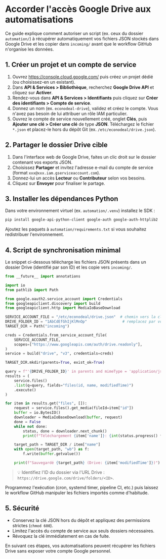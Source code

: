 # Accorder l'accès Google Drive aux automatisations

Ce guide explique comment autoriser un script (ex. ceux du dossier `automation/`)
à récupérer automatiquement vos fichiers JSON stockés dans Google Drive et les
copier dans `incoming/` avant que le workflow GitHub n'organise les données.

## 1. Créer un projet et un compte de service
1. Ouvrez <https://console.cloud.google.com/> puis créez un projet dédié (ou
   choisissez-en un existant).
2. Dans **API & Services > Bibliothèque**, recherchez **Google Drive API** et
   cliquez sur **Activer**.
3. Rendez-vous dans **API & Services > Identifiants** puis cliquez sur
   **Créer des identifiants > Compte de service**.
4. Donnez un nom (ex. `econodeal-drive`), validez et créez le compte. Vous
   n'avez pas besoin de lui attribuer un rôle IAM particulier.
5. Ouvrez le compte de service nouvellement créé, onglet **Clés**, puis
   **Ajouter une clé > Créer une clé** de type **JSON**. Téléchargez le fichier
   `*.json` et placez-le hors du dépôt Git (ex. `/etc/econodeal/drive.json`).

## 2. Partager le dossier Drive cible
1. Dans l'interface web de Google Drive, faites un clic droit sur le dossier
   contenant vos exports JSON.
2. Choisissez **Partager** et invitez l'adresse e-mail du compte de service
   (format `xxx@xxx.iam.gserviceaccount.com`).
3. Donnez-lui un accès **Lecteur** ou **Contributeur** selon vos besoins.
4. Cliquez sur **Envoyer** pour finaliser le partage.

## 3. Installer les dépendances Python
Dans votre environnement virtuel (ex. `automation/.venv`) installez le SDK :

```bash
pip install google-api-python-client google-auth google-auth-httplib2
```

Ajoutez les paquets à `automation/requirements.txt` si vous souhaitez
redistribuer l'environnement.

## 4. Script de synchronisation minimal
Le snippet ci-dessous télécharge les fichiers JSON présents dans un dossier
Drive (identifié par son ID) et les copie vers `incoming/`.

```python
from __future__ import annotations

import io
from pathlib import Path

from google.oauth2.service_account import Credentials
from googleapiclient.discovery import build
from googleapiclient.http import MediaIoBaseDownload

SERVICE_ACCOUNT_FILE = "/etc/econodeal/drive.json"  # chemin vers la clé
DRIVE_FOLDER_ID = "1AbCdEfGhIjKlMnOp"                # remplacez par votre ID
TARGET_DIR = Path("incoming")

creds = Credentials.from_service_account_file(
    SERVICE_ACCOUNT_FILE,
    scopes=["https://www.googleapis.com/auth/drive.readonly"],
)
service = build("drive", "v3", credentials=creds)

TARGET_DIR.mkdir(parents=True, exist_ok=True)

query = f"'{DRIVE_FOLDER_ID}' in parents and mimeType = 'application/json'"
results = (
    service.files()
    .list(q=query, fields="files(id, name, modifiedTime)")
    .execute()
)

for item in results.get("files", []):
    request = service.files().get_media(fileId=item["id"])
    buffer = io.BytesIO()
    downloader = MediaIoBaseDownload(buffer, request)
    done = False
    while not done:
        status, done = downloader.next_chunk()
        print(f"Téléchargement {item['name']}: {int(status.progress() * 100)}%")

    target_path = TARGET_DIR / item["name"]
    with open(target_path, "wb") as f:
        f.write(buffer.getvalue())

    print(f"Sauvegardé {target_path} (Drive: {item['modifiedTime']})")
```

> 💡 Identifiez l'ID du dossier via l'URL Drive : `https://drive.google.com/drive/folders/<ID>`.

Programmez l'exécution (cron, systemd timer, pipeline CI, etc.) puis laissez le
workflow GitHub manipuler les fichiers importés comme d'habitude.

## 5. Sécurité
- Conservez la clé JSON hors du dépôt et appliquez des permissions strictes
  (`chmod 600`).
- Limitez l'accès du compte de service aux seuls dossiers nécessaires.
- Révoquez la clé immédiatement en cas de fuite.

En suivant ces étapes, vos automatisations peuvent récupérer les fichiers Drive
sans exposer votre compte Google personnel.
